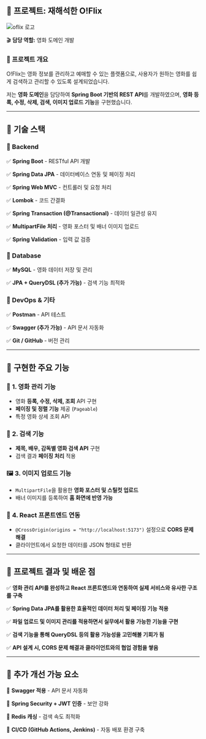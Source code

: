 ## **📌 프로젝트: 재해석한 O!Flix**
![oflix 로고](https://raw.githubusercontent.com/jjungEj/oflix_frontproject/src/assets/oflix.png)

🎬 **담당 역할:** 영화 도메인 개발

### **🔹 프로젝트 개요**

O!Flix는 영화 정보를 관리하고 예매할 수 있는 플랫폼으로, 사용자가 원하는 영화를 쉽게 검색하고 관리할 수 있도록 설계되었습니다.

저는 **영화 도메인**을 담당하여 **Spring Boot 기반의 REST API**를 개발하였으며, **영화 등록, 수정, 삭제, 검색, 이미지 업로드 기능**을 구현했습니다.

---

## **🔹 기술 스택**

### **🔹 Backend**

✅ **Spring Boot** - RESTful API 개발

✅ **Spring Data JPA** - 데이터베이스 연동 및 페이징 처리

✅ **Spring Web MVC** - 컨트롤러 및 요청 처리

✅ **Lombok** - 코드 간결화

✅ **Spring Transaction (@Transactional)** - 데이터 일관성 유지

✅ **MultipartFile 처리** - 영화 포스터 및 배너 이미지 업로드

✅ **Spring Validation** - 입력 값 검증

### **🔹 Database**

✅ **MySQL** - 영화 데이터 저장 및 관리

✅ **JPA + QueryDSL (추가 가능)** - 검색 기능 최적화

### **🔹 DevOps & 기타**

✅ **Postman** - API 테스트

✅ **Swagger (추가 가능)** - API 문서 자동화

✅ **Git / GitHub** - 버전 관리

---

## **🔹 구현한 주요 기능**

### 🎥 **1. 영화 관리 기능**

- 영화 **등록, 수정, 삭제, 조회** API 구현
- **페이징 및 정렬 기능** 제공 (`Pageable`)
- 특정 영화 상세 조회 API

### 🔎 **2. 검색 기능**

- **제목, 배우, 감독별 영화 검색 API** 구현
- 검색 결과 **페이징 처리** 적용

### 🖼️ **3. 이미지 업로드 기능**

- `MultipartFile`을 활용한 **영화 포스터 및 스틸컷 업로드**
- 배너 이미지를 등록하여 **홈 화면에 반영 가능**

### 🔗 **4. React 프론트엔드 연동**

- `@CrossOrigin(origins = "http://localhost:5173")` 설정으로 **CORS 문제 해결**
- 클라이언트에서 요청한 데이터를 JSON 형태로 반환

---

## **🔹 프로젝트 결과 및 배운 점**

✅ **영화 관리 API를 완성하고 React 프론트엔드와 연동하여 실제 서비스와 유사한 구조를 구축**

✅ **Spring Data JPA를 활용한 효율적인 데이터 처리 및 페이징 기능 적용**

✅ **파일 업로드 및 이미지 관리를 적용하면서 실무에서 활용 가능한 기능을 구현**

✅ **검색 기능을 통해 QueryDSL 등의 활용 가능성을 고민해볼 기회가 됨**

✅ **API 설계 시, CORS 문제 해결과 클라이언트와의 협업 경험을 쌓음**

---

## **🔹 추가 개선 가능 요소**

🚀 **Swagger 적용** - API 문서 자동화

🚀 **Spring Security + JWT 인증** - 보안 강화

🚀 **Redis 캐싱** - 검색 속도 최적화

🚀 **CI/CD (GitHub Actions, Jenkins)** - 자동 배포 환경 구축

